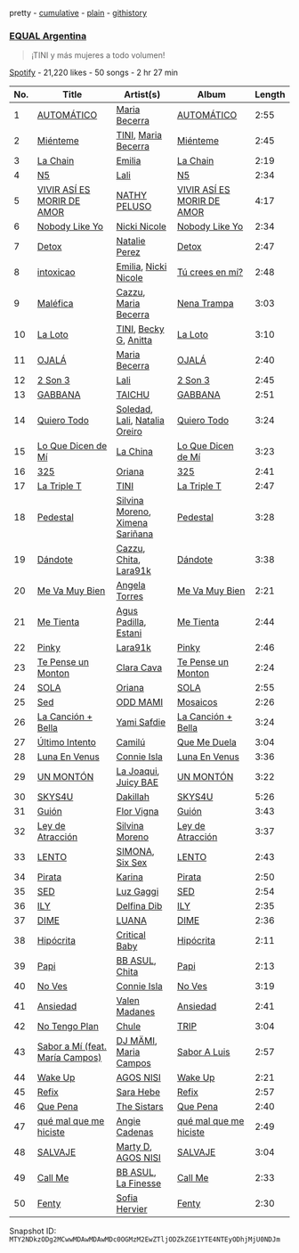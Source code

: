 pretty - [cumulative](/playlists/cumulative/37i9dQZF1DX2ArBUudJwM5.md) - [plain](/playlists/plain/37i9dQZF1DX2ArBUudJwM5) - [githistory](https://github.githistory.xyz/mackorone/spotify-playlist-archive/blob/main/playlists/plain/37i9dQZF1DX2ArBUudJwM5)

### [EQUAL Argentina](https://open.spotify.com/playlist/37i9dQZF1DX2ArBUudJwM5)

> ¡TINI y más mujeres a todo volumen!

[Spotify](https://open.spotify.com/user/spotify) - 21,220 likes - 50 songs - 2 hr 27 min

| No. | Title | Artist(s) | Album | Length |
|---|---|---|---|---|
| 1 | [AUTOMÁTICO](https://open.spotify.com/track/3Ne5uYDFzHEFYAPbaBMIck) | [Maria Becerra](https://open.spotify.com/artist/1DxLCyH42yaHKGK3cl5bvG) | [AUTOMÁTICO](https://open.spotify.com/album/5i8WdrKnzvMbujuJhkcFQn) | 2:55 |
| 2 | [Miénteme](https://open.spotify.com/track/0cOa970mzTWAxKtltpkpLc) | [TINI](https://open.spotify.com/artist/7vXDAI8JwjW531ouMGbfcp), [Maria Becerra](https://open.spotify.com/artist/1DxLCyH42yaHKGK3cl5bvG) | [Miénteme](https://open.spotify.com/album/4D9XS6o1GNMmuUWhI5Qixg) | 2:45 |
| 3 | [La Chain](https://open.spotify.com/track/5lkgHMBFyhk6P3jinwsYo0) | [Emilia](https://open.spotify.com/artist/0AqlFI0tz2DsEoJlKSIiT9) | [La Chain](https://open.spotify.com/album/5JrH2FXWYe541F1YAdDkid) | 2:19 |
| 4 | [N5](https://open.spotify.com/track/6WZk0S0t6YP414VJz99mWT) | [Lali](https://open.spotify.com/artist/22P1OY4TRFRwhP0q29loQ8) | [N5](https://open.spotify.com/album/0vWaEsVo9edkkpkGWAUqBd) | 2:34 |
| 5 | [VIVIR ASÍ ES MORIR DE AMOR](https://open.spotify.com/track/75HnDKDqsmEzdOKFWe5FZS) | [NATHY PELUSO](https://open.spotify.com/artist/3VHAySZQPlfGlNLslzXYpN) | [VIVIR ASÍ ES MORIR DE AMOR](https://open.spotify.com/album/3jHBdwS3nCuPC6lThrFJba) | 4:17 |
| 6 | [Nobody Like Yo](https://open.spotify.com/track/5ETecrJ4HK8qglSLq382hG) | [Nicki Nicole](https://open.spotify.com/artist/2UZIAOlrnyZmyzt1nuXr9y) | [Nobody Like Yo](https://open.spotify.com/album/2NhtV3QHi04aqmbnaLCEYJ) | 2:34 |
| 7 | [Detox](https://open.spotify.com/track/2ttUrgPFiyWOHxbauXSVRo) | [Natalie Perez](https://open.spotify.com/artist/1Y99HOeRzRc27my6NJE3rE) | [Detox](https://open.spotify.com/album/2G9ADFNXJROkdiV8faSYQb) | 2:47 |
| 8 | [intoxicao](https://open.spotify.com/track/67Wqby5IjOMMpIYwqmCYOG) | [Emilia](https://open.spotify.com/artist/0AqlFI0tz2DsEoJlKSIiT9), [Nicki Nicole](https://open.spotify.com/artist/2UZIAOlrnyZmyzt1nuXr9y) | [Tú crees en mí?](https://open.spotify.com/album/4wVrfNzE3Dab7EB1Xn6SHo) | 2:48 |
| 9 | [Maléfica](https://open.spotify.com/track/0U9OZFbn82oICL2jNbpNHy) | [Cazzu](https://open.spotify.com/artist/6w3SkAHYPsQ1bxV7VDlG5y), [Maria Becerra](https://open.spotify.com/artist/1DxLCyH42yaHKGK3cl5bvG) | [Nena Trampa](https://open.spotify.com/album/6hPsRT5cjxpBOgMfIupL48) | 3:03 |
| 10 | [La Loto](https://open.spotify.com/track/3AbNNvo2OmyeDMvRBgf9vk) | [TINI](https://open.spotify.com/artist/7vXDAI8JwjW531ouMGbfcp), [Becky G](https://open.spotify.com/artist/4obzFoKoKRHIphyHzJ35G3), [Anitta](https://open.spotify.com/artist/7FNnA9vBm6EKceENgCGRMb) | [La Loto](https://open.spotify.com/album/3kNJsC47065Ucjk6AuCb8y) | 3:10 |
| 11 | [OJALÁ](https://open.spotify.com/track/1uGdRSOpObu3lp0jvrVREl) | [Maria Becerra](https://open.spotify.com/artist/1DxLCyH42yaHKGK3cl5bvG) | [OJALÁ](https://open.spotify.com/album/6LmddIPzdpQYYc13kGzrvS) | 2:40 |
| 12 | [2 Son 3](https://open.spotify.com/track/4kxj9KZS04HYOdJOgawFTT) | [Lali](https://open.spotify.com/artist/22P1OY4TRFRwhP0q29loQ8) | [2 Son 3](https://open.spotify.com/album/2cUzWOspLcV5jj7lBuO51G) | 2:45 |
| 13 | [GABBANA](https://open.spotify.com/track/2wxduF3ZwN5adsNjqfcysB) | [TAICHU](https://open.spotify.com/artist/3ou3XMRNmyDSy6gnC1bSgN) | [GABBANA](https://open.spotify.com/album/11CEP18aU8lXxZbQEv3wsF) | 2:51 |
| 14 | [Quiero Todo](https://open.spotify.com/track/0yRaf2zK8CtJvNyLzg9XNy) | [Soledad](https://open.spotify.com/artist/0K59Fm1y7s3j498ueS4qzY), [Lali](https://open.spotify.com/artist/22P1OY4TRFRwhP0q29loQ8), [Natalia Oreiro](https://open.spotify.com/artist/0Uit4gta4PrT7HvUe8W2Xo) | [Quiero Todo](https://open.spotify.com/album/3oRwbp1iHfkNfBQ7v6eIsU) | 3:24 |
| 15 | [Lo Que Dicen de Mí](https://open.spotify.com/track/7qyAsohYX9IQVCUkzkJ1dY) | [La China](https://open.spotify.com/artist/7fRUttEpuIdM0JzPaCMwVO) | [Lo Que Dicen de Mí](https://open.spotify.com/album/2xh8jQdye3snS91DyUWJjH) | 3:23 |
| 16 | [325](https://open.spotify.com/track/3uQWgSJt3iy1F4BhFTb9as) | [Oriana](https://open.spotify.com/artist/25Q4MN2O9yy7qzIY6HTgO3) | [325](https://open.spotify.com/album/7Gauz2VdHBrLczzW7rSRcn) | 2:41 |
| 17 | [La Triple T](https://open.spotify.com/track/7kYbxvrGXv8cmKjkqgqhrw) | [TINI](https://open.spotify.com/artist/7vXDAI8JwjW531ouMGbfcp) | [La Triple T](https://open.spotify.com/album/3qawASs1sOKod3clkhZTvv) | 2:47 |
| 18 | [Pedestal](https://open.spotify.com/track/7p4QEB7iXuOG7Zomx9WMqn) | [Silvina Moreno](https://open.spotify.com/artist/2wMN1UAgISJA8yQusQL18G), [Ximena Sariñana](https://open.spotify.com/artist/7plUpXSFcSJUZSiZAoXqr1) | [Pedestal](https://open.spotify.com/album/2IsAYh8idgFVFh9ZeJ1Yu6) | 3:28 |
| 19 | [Dándote](https://open.spotify.com/track/4qjxEKW5hIOhsZ3O584W63) | [Cazzu](https://open.spotify.com/artist/6w3SkAHYPsQ1bxV7VDlG5y), [Chita](https://open.spotify.com/artist/7ejyCwT1b7MIwHVCVO8HjX), [Lara91k](https://open.spotify.com/artist/2zPvDg6LI6NHPQVQIESjfW) | [Dándote](https://open.spotify.com/album/0TMWoq8coUwBzUbSGeijwG) | 3:38 |
| 20 | [Me Va Muy Bien](https://open.spotify.com/track/35PyAwHXwuAzmUAPLEArgy) | [Angela Torres](https://open.spotify.com/artist/6LZA6PhNCwUfHzqfpN1nYL) | [Me Va Muy Bien](https://open.spotify.com/album/6xgKnmMwkoGcG13zn8fZVf) | 2:21 |
| 21 | [Me Tienta](https://open.spotify.com/track/439kXtzOgB3Rqi2KiCDAJc) | [Agus Padilla](https://open.spotify.com/artist/2qmA5QmaGZH3ky4qq25d1m), [Estani](https://open.spotify.com/artist/4QmDIEVrROsBAad02Mlc1p) | [Me Tienta](https://open.spotify.com/album/2nQyqyr3saA74QH13pbS2V) | 2:44 |
| 22 | [Pinky](https://open.spotify.com/track/5wuiYSW949mfA4azJ32mx2) | [Lara91k](https://open.spotify.com/artist/2zPvDg6LI6NHPQVQIESjfW) | [Pinky](https://open.spotify.com/album/2c4TTzqtBc7EIeNBSZgWlF) | 2:46 |
| 23 | [Te Pense un Monton](https://open.spotify.com/track/24La1Vx1hoGp9SVo3gL8x5) | [Clara Cava](https://open.spotify.com/artist/5bOm9wAui94GDhPOCKgmhY) | [Te Pense un Monton](https://open.spotify.com/album/2Di4g9I7pzOCrNOAAx01rE) | 2:24 |
| 24 | [SOLA](https://open.spotify.com/track/4m7ZXTzncCmDo1yCjNC4xh) | [Oriana](https://open.spotify.com/artist/25Q4MN2O9yy7qzIY6HTgO3) | [SOLA](https://open.spotify.com/album/6ibXgT9otExjpjJBdgzkp9) | 2:55 |
| 25 | [Sed](https://open.spotify.com/track/0tv5fCvV6pLcwstfO2zxLP) | [ODD MAMI](https://open.spotify.com/artist/2Y6AtL4xQFvg8nroRM3ZV6) | [Mosaicos](https://open.spotify.com/album/5o2sEyIX07DbCg86qRWOOC) | 2:26 |
| 26 | [La Canción + Bella](https://open.spotify.com/track/7CzpCeOIKnwtXElfbChIl3) | [Yami Safdie](https://open.spotify.com/artist/4RWJOoYwgF978LOn8Fainp) | [La Canción + Bella](https://open.spotify.com/album/7fEUwHSLF8byHlbpQY8B1q) | 3:24 |
| 27 | [Último Intento](https://open.spotify.com/track/5N46aoYA89KyIT6FN2qeW7) | [Camilú](https://open.spotify.com/artist/305uX4OPy99KGVU2dhE2AF) | [Que Me Duela](https://open.spotify.com/album/2Tppy6h0ayWLfO2F4YLsQh) | 3:04 |
| 28 | [Luna En Venus](https://open.spotify.com/track/41bVvrQ3VwOPWg9Wkz7JLa) | [Connie Isla](https://open.spotify.com/artist/3rRWzsERkCNBl27Nih029a) | [Luna En Venus](https://open.spotify.com/album/5fRgHLDuUsNGZ8vPdbBXn8) | 3:36 |
| 29 | [UN MONTÓN](https://open.spotify.com/track/6I2Mqnx01jGIVN7WtBpQvg) | [La Joaqui](https://open.spotify.com/artist/60XHOAhvEBiV6BGBOv8ClM), [Juicy BAE](https://open.spotify.com/artist/46K14JAfAHpxTSkb6KkFfN) | [UN MONTÓN](https://open.spotify.com/album/2JZufH3ls7984cI37E98bH) | 3:22 |
| 30 | [SKYS4U](https://open.spotify.com/track/5q7znvNbDgFyaqqKmcQhuU) | [Dakillah](https://open.spotify.com/artist/4SzAEZqVVfHO0El8eDu9KJ) | [SKYS4U](https://open.spotify.com/album/0H2sPezhGKddiabtPIbdX2) | 5:26 |
| 31 | [Guión](https://open.spotify.com/track/2t62hRi4tkJBVOaGACBDHm) | [Flor Vigna](https://open.spotify.com/artist/7xknmvFivAH3FxfLCQKuKE) | [Guión](https://open.spotify.com/album/48lmDUazktmj8rbHN6LaCj) | 3:43 |
| 32 | [Ley de Atracción](https://open.spotify.com/track/3Hg8KE0DQjo6aFJwFp2A8D) | [Silvina Moreno](https://open.spotify.com/artist/2wMN1UAgISJA8yQusQL18G) | [Ley de Atracción](https://open.spotify.com/album/1uFe6wvy8CAtjsszaOVwNW) | 3:37 |
| 33 | [LENTO](https://open.spotify.com/track/5wwlnhATLTTuBoR9cRPGJA) | [SIMONA](https://open.spotify.com/artist/7H7hLNfP9MzG8mt2A3s7nT), [Six Sex](https://open.spotify.com/artist/29rvPhemBdOLYdLr2xI8dr) | [LENTO](https://open.spotify.com/album/4eYCA1xUqDbj74cyKm1mG8) | 2:43 |
| 34 | [Pirata](https://open.spotify.com/track/3fSpafFrh7GM2x7X8MjfGb) | [Karina](https://open.spotify.com/artist/1QZuAtDYNrk2QMogJulsyq) | [Pirata](https://open.spotify.com/album/5kj35KucMb9m2IENpIWA9c) | 2:50 |
| 35 | [SED](https://open.spotify.com/track/2bi8IcCqm8CzwVRQ2IKDrC) | [Luz Gaggi](https://open.spotify.com/artist/5wKQ8RnelEGULisF5rlbtm) | [SED](https://open.spotify.com/album/6XmuWH28TweE6KETZfTIIx) | 2:54 |
| 36 | [ILY](https://open.spotify.com/track/7qCfzzn1iPRpCnMCEFi7Lv) | [Delfina Dib](https://open.spotify.com/artist/6vwr6V7RwcWMDqVNerpNlZ) | [ILY](https://open.spotify.com/album/6WQonABzkyv6R7VsNhRjo9) | 2:35 |
| 37 | [DIME](https://open.spotify.com/track/4v2Z37jBeiXElntL44c8By) | [LUANA](https://open.spotify.com/artist/0sPEX6boGhIE9qWpzpSHET) | [DIME](https://open.spotify.com/album/2ghzNoVMDodH8mFIkWimPD) | 2:36 |
| 38 | [Hipócrita](https://open.spotify.com/track/6NV79c4HHFD43MJlDGFpSQ) | [Critical Baby](https://open.spotify.com/artist/5am7WMRpHfR8rOsCdDsZLl) | [Hipócrita](https://open.spotify.com/album/6DGtE7wbmpWsvnT0nz8MSz) | 2:11 |
| 39 | [Papi](https://open.spotify.com/track/7xq8QM5WqLHEaVA3JKSYhm) | [BB ASUL](https://open.spotify.com/artist/27PauMy7dOiHb7sI8h6s4T), [Chita](https://open.spotify.com/artist/7ejyCwT1b7MIwHVCVO8HjX) | [Papi](https://open.spotify.com/album/4yTkZSHc8RTwoREgGKzB5L) | 2:13 |
| 40 | [No Ves](https://open.spotify.com/track/5y38M7sJvnfZPguQBYO7qx) | [Connie Isla](https://open.spotify.com/artist/3rRWzsERkCNBl27Nih029a) | [No Ves](https://open.spotify.com/album/0noxqh5mBtyCT5N741oUKC) | 3:19 |
| 41 | [Ansiedad](https://open.spotify.com/track/6HMvXSoGDvH7bdodbanNRI) | [Valen Madanes](https://open.spotify.com/artist/28iqyazUqHCEPYjixOkCIW) | [Ansiedad](https://open.spotify.com/album/3CcGC27xjlj7Tav8aPffog) | 2:41 |
| 42 | [No Tengo Plan](https://open.spotify.com/track/04PsS3DioqmG4mY3xJ94oo) | [Chule](https://open.spotify.com/artist/09QoQi6E7GP5AePICzRcZe) | [TRIP](https://open.spotify.com/album/3nWqKWhGA2RhqakbVi1cRY) | 3:04 |
| 43 | [Sabor a Mí \(feat\. María Campos\)](https://open.spotify.com/track/63QIJSFaLx6KDXvHjAkBmW) | [DJ MÄMI](https://open.spotify.com/artist/1K6cDuo2mI7CvYIxrRNeOP), [Maria Campos](https://open.spotify.com/artist/6MyLptpVK60BMHEDBl1oxu) | [Sabor A Luis](https://open.spotify.com/album/3NCShsVe4IouPiB6VuQRp4) | 2:57 |
| 44 | [Wake Up](https://open.spotify.com/track/5Es7s4L8NK4sA94voUVtH6) | [AGOS NISI](https://open.spotify.com/artist/5kZiVSij35JYVdPb63VH69) | [Wake Up](https://open.spotify.com/album/45Wa01P9HDdOTBg30gM6MX) | 2:21 |
| 45 | [Refix](https://open.spotify.com/track/3QJMu7OYarjBc4OApftxLg) | [Sara Hebe](https://open.spotify.com/artist/4pFUriuYqqAmBCvqF9o6LW) | [Refix](https://open.spotify.com/album/6JNY4TqZRwjnI47Q73lN5j) | 2:57 |
| 46 | [Que Pena](https://open.spotify.com/track/5I8FPzO6XJuzCNcsV06OVO) | [The Sistars](https://open.spotify.com/artist/3aF1PR6CAzeVXwYKDlIkPa) | [Que Pena](https://open.spotify.com/album/7cfA3U2121DCGSBjS6SHoQ) | 2:40 |
| 47 | [qué mal que me hiciste](https://open.spotify.com/track/322PbBjLJ4hLEorcfIqOwN) | [Angie Cadenas](https://open.spotify.com/artist/5dCM3LJZcUHR9tD9cQFrKG) | [qué mal que me hiciste](https://open.spotify.com/album/1NcI916JiO27M6yqhWtcan) | 2:49 |
| 48 | [SALVAJE](https://open.spotify.com/track/0O4zac4Aw1cfTW6FItIW06) | [Marty D](https://open.spotify.com/artist/0rEsgtmQIANiqf2zWpQUIq), [AGOS NISI](https://open.spotify.com/artist/5kZiVSij35JYVdPb63VH69) | [SALVAJE](https://open.spotify.com/album/2jtm6HoR8h5EyVrhhKkRaP) | 3:04 |
| 49 | [Call Me](https://open.spotify.com/track/5iUS5k0A8ZN0Vgr01obiR2) | [BB ASUL](https://open.spotify.com/artist/27PauMy7dOiHb7sI8h6s4T), [La Finesse](https://open.spotify.com/artist/3xV8oWG5BKYU2LXVxS779A) | [Call Me](https://open.spotify.com/album/1rYrD5yRhwQnDb67POVJgy) | 2:33 |
| 50 | [Fenty](https://open.spotify.com/track/1o4DbSmhwZ08Rnq99Lhqvo) | [Sofia Hervier](https://open.spotify.com/artist/0bk1zGf1qLB7YC2NXPByE3) | [Fenty](https://open.spotify.com/album/3Zkt2UDHWaklY7JxWnaAtp) | 2:30 |

Snapshot ID: `MTY2NDkzODg2MCwwMDAwMDAwMDc0OGMzM2EwZTljODZkZGE1YTE4NTEyODhjMjU0NDJm`

